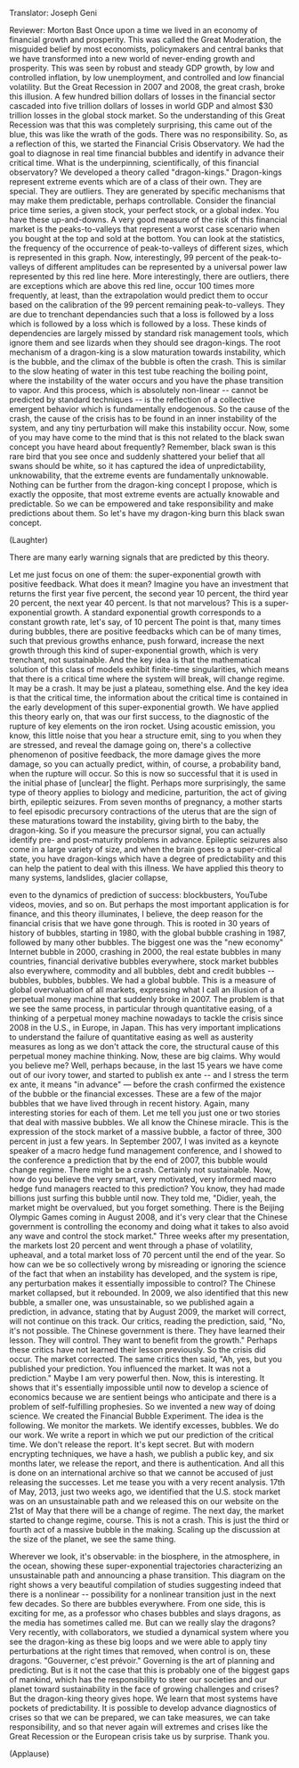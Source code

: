 

Translator: Joseph Geni

Reviewer: Morton Bast
Once upon a time
we lived in an economy of financial growth and prosperity.
This was called the Great Moderation,
the misguided belief by most economists,
policymakers and central banks
that we have transformed into a new world
of never-ending growth and prosperity.
This was seen by robust and steady GDP growth,
by low and controlled inflation,
by low unemployment,
and controlled and low financial volatility.
But the Great Recession in 2007 and 2008,
the great crash, broke this illusion.
A few hundred billion dollars of losses in the financial sector
cascaded into five trillion dollars
of losses in world GDP
and almost $30 trillion losses
in the global stock market.
So the understanding of this Great Recession
was that this was completely surprising,
this came out of the blue,
this was like the wrath of the gods.
There was no responsibility.
So, as a reflection of this,
we started the Financial Crisis Observatory.
We had the goal to diagnose in real time
financial bubbles
and identify in advance their critical time.
What is the underpinning, scientifically, of this financial observatory?
We developed a theory called &quot;dragon-kings.&quot;
Dragon-kings represent extreme events
which are of a class of their own.
They are special. They are outliers.
They are generated by specific mechanisms
that may make them predictable,
perhaps controllable.
Consider the financial price time series,
a given stock, your perfect stock,
or a global index.
You have these up-and-downs.
A very good measure of the risk of this financial market
is the peaks-to-valleys that represent
a worst case scenario
when you bought at the top and sold at the bottom.
You can look at the statistics, the frequency of the occurrence
of peak-to-valleys of different sizes,
which is represented in this graph.
Now, interestingly, 99 percent
of the peak-to-valleys of different amplitudes
can be represented by a universal power law
represented by this red line here.
More interestingly, there are outliers, there are exceptions
which are above this red line,
occur 100 times more frequently, at least,
than the extrapolation would predict them to occur
based on the calibration of the 99 percent remaining
peak-to-valleys.
They are due to trenchant dependancies
such that a loss is followed by a loss
which is followed by a loss which is followed by a loss.
These kinds of dependencies
are largely missed by standard risk management tools,
which ignore them and see lizards
when they should see dragon-kings.
The root mechanism of a dragon-king
is a slow maturation towards instability,
which is the bubble,
and the climax of the bubble is often the crash.
This is similar to the slow heating of water
in this test tube reaching the boiling point,
where the instability of the water occurs
and you have the phase transition to vapor.
And this process, which is absolutely non-linear --
cannot be predicted by standard techniques --
is the reflection of a collective emergent behavior
which is fundamentally endogenous.
So the cause of the crash, the cause of the crisis
has to be found in an inner instability of the system,
and any tiny perturbation will make this instability occur.
Now, some of you may have come to the mind
that is this not related to the black swan concept
you have heard about frequently?
Remember, black swan is this rare bird
that you see once and suddenly shattered your belief
that all swans should be white,
so it has captured the idea of unpredictability,
unknowability, that the extreme events
are fundamentally unknowable.
Nothing can be further
from the dragon-king concept I propose,
which is exactly the opposite, that most extreme events
are actually knowable and predictable.
So we can be empowered and take responsibility
and make predictions about them.
So let&#39;s have my dragon-king burn this black swan concept.

(Laughter)

There are many early warning signals
that are predicted by this theory.

Let me just focus on one of them:
the super-exponential growth with positive feedback.
What does it mean?
Imagine you have an investment
that returns the first year five percent,
the second year 10 percent, the third year 20 percent,
the next year 40 percent. Is that not marvelous?
This is a super-exponential growth.
A standard exponential growth corresponds
to a constant growth rate, let&#39;s say, of 10 percent
The point is that, many times during bubbles,
there are positive feedbacks which can be of many times,
such that previous growths enhance,
push forward, increase the next growth
through this kind of super-exponential growth,
which is very trenchant, not sustainable.
And the key idea is that the mathematical solution
of this class of models exhibit finite-time singularities,
which means that there is a critical time
where the system will break, will change regime.
It may be a crash. It may be just a plateau, something else.
And the key idea is that the critical time,
the information about the critical time is contained
in the early development of this super-exponential growth.
We have applied this theory early on, that was our first success,
to the diagnostic of the rupture of key elements
on the iron rocket.
Using acoustic emission, you know, this little noise
that you hear a structure emit, sing to you
when they are stressed, and reveal the damage going on,
there&#39;s a collective phenomenon of positive feedback,
the more damage gives the more damage,
so you can actually predict,
within, of course, a probability band,
when the rupture will occur.
So this is now so successful that it is used
in the initial phase of [unclear] the flight.
Perhaps more surprisingly, the same type of theory
applies to biology and medicine,
parturition, the act of giving birth, epileptic seizures.
From seven months of pregnancy, a mother
starts to feel episodic precursory contractions of the uterus
that are the sign of these maturations
toward the instability, giving birth to the baby,
the dragon-king.
So if you measure the precursor signal,
you can actually identify pre- and post-maturity problems
in advance.
Epileptic seizures also come in a large variety of size,
and when the brain goes to a super-critical state,
you have dragon-kings which have a degree of predictability
and this can help the patient to deal with this illness.
We have applied this theory to many systems,
landslides, glacier collapse,

even to the dynamics of prediction of success:
blockbusters, YouTube videos, movies, and so on.
But perhaps the most important application
is for finance, and this theory
illuminates, I believe, the deep reason
for the financial crisis that we have gone through.
This is rooted in 30 years of history of bubbles,
starting in 1980, with the global bubble
crashing in 1987,
followed by many other bubbles.
The biggest one was the &quot;new economy&quot; Internet bubble
in 2000, crashing in 2000,
the real estate bubbles in many countries,
financial derivative bubbles everywhere,
stock market bubbles also everywhere,
commodity and all bubbles, debt and credit bubbles --
bubbles, bubbles, bubbles.
We had a global bubble.
This is a measure of global overvaluation
of all markets, expressing what I call
an illusion of a perpetual money machine
that suddenly broke in 2007.
The problem is that we see the same process,
in particular through quantitative easing,
of a thinking of a perpetual money machine nowadays
to tackle the crisis since 2008 in the U.S., in Europe,
in Japan.
This has very important implications
to understand the failure of quantitative easing
as well as austerity measures
as long as we don&#39;t attack the core,
the structural cause of this perpetual money machine thinking.
Now, these are big claims.
Why would you believe me?
Well, perhaps because, in the last 15 years
we have come out of our ivory tower,
and started to publish ex ante --
and I stress the term ex ante, it means &quot;in advance&quot; —
before the crash confirmed
the existence of the bubble or the financial excesses.
These are a few of the major bubbles
that we have lived through in recent history.
Again, many interesting stories for each of them.
Let me tell you just one or two stories
that deal with massive bubbles.
We all know the Chinese miracle.
This is the expression of the stock market
of a massive bubble, a factor of three,
300 percent in just a few years.
In September 2007,
I was invited as a keynote speaker of a macro hedge fund
management conference,
and I showed to the conference a prediction
that by the end of 2007, this bubble
would change regime.
There might be a crash. Certainly not sustainable.
Now, how do you believe the very smart,
very motivated, very informed macro hedge fund managers
reacted to this prediction?
You know, they had made billions
just surfing this bubble until now.
They told me, &quot;Didier,
yeah, the market might be overvalued,
but you forget something.
There is the Beijing Olympic Games coming
in August 2008, and it&#39;s very clear that
the Chinese government is controlling the economy
and doing what it takes
to also avoid any wave and control the stock market.&quot;
Three weeks after my presentation,
the markets lost 20 percent
and went through a phase of volatility,
upheaval, and a total market loss of
70 percent until the end of the year.
So how can we be so collectively wrong
by misreading or ignoring the science
of the fact that when an instability has developed,
and the system is ripe, any perturbation
makes it essentially impossible to control?
The Chinese market collapsed, but it rebounded.
In 2009, we also identified that this new bubble,
a smaller one, was unsustainable,
so we published again a prediction, in advance,
stating that by August 2009, the market will correct,
will not continue on this track.
Our critics, reading the prediction,
said, &quot;No, it&#39;s not possible.
The Chinese government is there.
They have learned their lesson. They will control.
They want to benefit from the growth.&quot;
Perhaps these critics have not learned their lesson previously.
So the crisis did occur. The market corrected.
The same critics then said, &quot;Ah, yes,
but you published your prediction.
You influenced the market.
It was not a prediction.&quot;
Maybe I am very powerful then.
Now, this is interesting.
It shows that it&#39;s essentially impossible until now
to develop a science of economics
because we are sentient beings who anticipate
and there is a problem of self-fulfilling prophesies.
So we invented a new way of doing science.
We created the Financial Bubble Experiment.
The idea is the following. We monitor the markets.
We identify excesses, bubbles.
We do our work. We write a report
in which we put our prediction of the critical time.
We don&#39;t release the report. It&#39;s kept secret.
But with modern encrypting techniques,
we have a hash, we publish a public key,
and six months later, we release the report,
and there is authentication.
And all this is done on an international archive
so that we cannot be accused of just releasing the successes.
Let me tease you with a very recent analysis.
17th of May, 2013, just two weeks ago,
we identified that the U.S. stock market
was on an unsustainable path
and we released this on our website on the 21st of May
that there will be a change of regime.
The next day, the market started to change regime, course.
This is not a crash.
This is just the third or fourth act
of a massive bubble in the making.
Scaling up the discussion at the size of the planet,
we see the same thing.

Wherever we look, it&#39;s observable:
in the biosphere, in the atmosphere, in the ocean,
showing these super-exponential trajectories
characterizing an unsustainable path
and announcing a phase transition.
This diagram on the right
shows a very beautiful compilation of studies
suggesting indeed that there is a nonlinear -- possibility
for a nonlinear transition just in the next few decades.
So there are bubbles everywhere.
From one side, this is exciting
for me, as a professor who chases bubbles
and slays dragons, as the media has sometimes called me.
But can we really slay the dragons?
Very recently, with collaborators,
we studied a dynamical system
where you see the dragon-king as these big loops
and we were able to apply tiny perturbations at the right times
that removed, when control is on, these dragons.
&quot;Gouverner, c&#39;est prévoir.&quot;
Governing is the art of planning and predicting.
But is it not the case that this is probably
one of the biggest gaps of mankind,
which has the responsibility to steer
our societies and our planet toward sustainability
in the face of growing challenges and crises?
But the dragon-king theory gives hope.
We learn that most systems have pockets of predictability.
It is possible to develop advance diagnostics of crises
so that we can be prepared, we can take measures,
we can take responsibility,
and so that never again will
extremes and crises like the Great Recession
or the European crisis take us by surprise.
Thank you.

(Applause)

